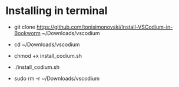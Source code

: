 # Installing in terminal

- git clone https://github.com/tonisimonovski/Install-VSCodium-in-Bookworm ~/Downloads/vscodium

- cd ~/Downloads/vscodium

- chmod +x install_codium.sh

- ./install_codium.sh

- sudo rm -r ~/Downloads/vscodium
